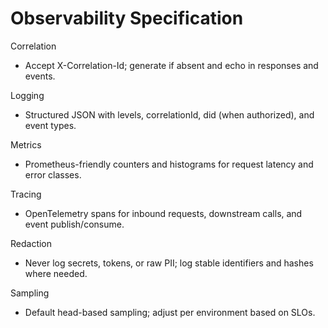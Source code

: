 # Observability Specification

Correlation
- Accept X-Correlation-Id; generate if absent and echo in responses and events.

Logging
- Structured JSON with levels, correlationId, did (when authorized), and event types.

Metrics
- Prometheus-friendly counters and histograms for request latency and error classes.

Tracing
- OpenTelemetry spans for inbound requests, downstream calls, and event publish/consume.

Redaction
- Never log secrets, tokens, or raw PII; log stable identifiers and hashes where needed.

Sampling
- Default head-based sampling; adjust per environment based on SLOs.
